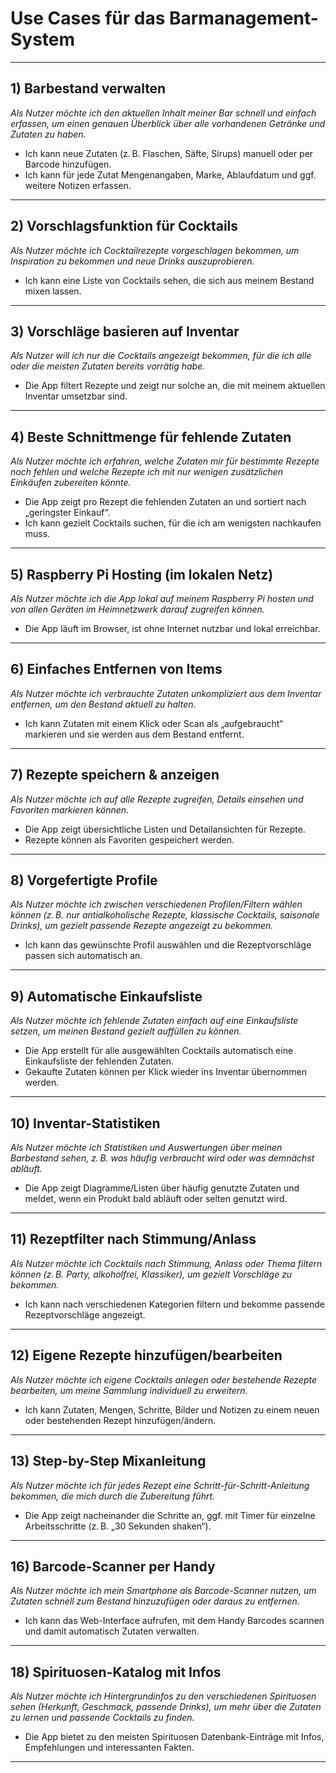 # Use Cases für das Barmanagement-System

---

## 1) Barbestand verwalten  
*Als Nutzer möchte ich den aktuellen Inhalt meiner Bar schnell und einfach erfassen, um einen genauen Überblick über alle vorhandenen Getränke und Zutaten zu haben.*

- Ich kann neue Zutaten (z. B. Flaschen, Säfte, Sirups) manuell oder per Barcode hinzufügen.
- Ich kann für jede Zutat Mengenangaben, Marke, Ablaufdatum und ggf. weitere Notizen erfassen.

---

## 2) Vorschlagsfunktion für Cocktails  
*Als Nutzer möchte ich Cocktailrezepte vorgeschlagen bekommen, um Inspiration zu bekommen und neue Drinks auszuprobieren.*

- Ich kann eine Liste von Cocktails sehen, die sich aus meinem Bestand mixen lassen.

---

## 3) Vorschläge basieren auf Inventar  
*Als Nutzer will ich nur die Cocktails angezeigt bekommen, für die ich alle oder die meisten Zutaten bereits vorrätig habe.*

- Die App filtert Rezepte und zeigt nur solche an, die mit meinem aktuellen Inventar umsetzbar sind.

---

## 4) Beste Schnittmenge für fehlende Zutaten  
*Als Nutzer möchte ich erfahren, welche Zutaten mir für bestimmte Rezepte noch fehlen und welche Rezepte ich mit nur wenigen zusätzlichen Einkäufen zubereiten könnte.*

- Die App zeigt pro Rezept die fehlenden Zutaten an und sortiert nach „geringster Einkauf“.
- Ich kann gezielt Cocktails suchen, für die ich am wenigsten nachkaufen muss.

---

## 5) Raspberry Pi Hosting (im lokalen Netz)  
*Als Nutzer möchte ich die App lokal auf meinem Raspberry Pi hosten und von allen Geräten im Heimnetzwerk darauf zugreifen können.*

- Die App läuft im Browser, ist ohne Internet nutzbar und lokal erreichbar.

---

## 6) Einfaches Entfernen von Items  
*Als Nutzer möchte ich verbrauchte Zutaten unkompliziert aus dem Inventar entfernen, um den Bestand aktuell zu halten.*

- Ich kann Zutaten mit einem Klick oder Scan als „aufgebraucht“ markieren und sie werden aus dem Bestand entfernt.

---

## 7) Rezepte speichern & anzeigen  
*Als Nutzer möchte ich auf alle Rezepte zugreifen, Details einsehen und Favoriten markieren können.*

- Die App zeigt übersichtliche Listen und Detailansichten für Rezepte.
- Rezepte können als Favoriten gespeichert werden.

---

## 8) Vorgefertigte Profile  
*Als Nutzer möchte ich zwischen verschiedenen Profilen/Filtern wählen können (z. B. nur antialkoholische Rezepte, klassische Cocktails, saisonale Drinks), um gezielt passende Rezepte angezeigt zu bekommen.*

- Ich kann das gewünschte Profil auswählen und die Rezeptvorschläge passen sich automatisch an.

---

## 9) Automatische Einkaufsliste  
*Als Nutzer möchte ich fehlende Zutaten einfach auf eine Einkaufsliste setzen, um meinen Bestand gezielt auffüllen zu können.*

- Die App erstellt für alle ausgewählten Cocktails automatisch eine Einkaufsliste der fehlenden Zutaten.
- Gekaufte Zutaten können per Klick wieder ins Inventar übernommen werden.

---

## 10) Inventar-Statistiken  
*Als Nutzer möchte ich Statistiken und Auswertungen über meinen Barbestand sehen, z. B. was häufig verbraucht wird oder was demnächst abläuft.*

- Die App zeigt Diagramme/Listen über häufig genutzte Zutaten und meldet, wenn ein Produkt bald abläuft oder selten genutzt wird.

---

## 11) Rezeptfilter nach Stimmung/Anlass  
*Als Nutzer möchte ich Cocktails nach Stimmung, Anlass oder Thema filtern können (z. B. Party, alkoholfrei, Klassiker), um gezielt Vorschläge zu bekommen.*

- Ich kann nach verschiedenen Kategorien filtern und bekomme passende Rezeptvorschläge angezeigt.

---

## 12) Eigene Rezepte hinzufügen/bearbeiten  
*Als Nutzer möchte ich eigene Cocktails anlegen oder bestehende Rezepte bearbeiten, um meine Sammlung individuell zu erweitern.*

- Ich kann Zutaten, Mengen, Schritte, Bilder und Notizen zu einem neuen oder bestehenden Rezept hinzufügen/ändern.

---

## 13) Step-by-Step Mixanleitung  
*Als Nutzer möchte ich für jedes Rezept eine Schritt-für-Schritt-Anleitung bekommen, die mich durch die Zubereitung führt.*

- Die App zeigt nacheinander die Schritte an, ggf. mit Timer für einzelne Arbeitsschritte (z. B. „30 Sekunden shaken“).

---

## 16) Barcode-Scanner per Handy  
*Als Nutzer möchte ich mein Smartphone als Barcode-Scanner nutzen, um Zutaten schnell zum Bestand hinzuzufügen oder daraus zu entfernen.*

- Ich kann das Web-Interface aufrufen, mit dem Handy Barcodes scannen und damit automatisch Zutaten verwalten.

---

## 18) Spirituosen-Katalog mit Infos  
*Als Nutzer möchte ich Hintergrundinfos zu den verschiedenen Spirituosen sehen (Herkunft, Geschmack, passende Drinks), um mehr über die Zutaten zu lernen und passende Cocktails zu finden.*

- Die App bietet zu den meisten Spirituosen Datenbank-Einträge mit Infos, Empfehlungen und interessanten Fakten.

---
